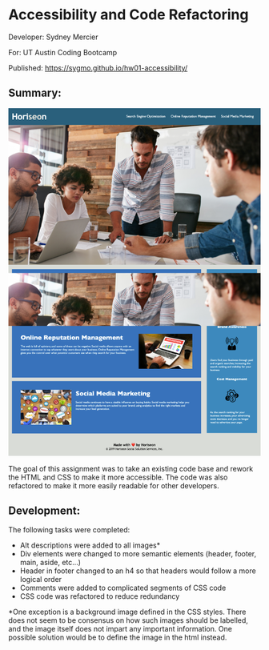 # Accessibility and Code Refactoring

Developer: Sydney Mercier

For: UT Austin Coding Bootcamp

Published: https://sygmo.github.io/hw01-accessibility/

## Summary:

![screenshot of webpage](./screenshots/screencapture.png)

The goal of this assignment was to take an existing code base and rework the HTML and CSS to make it more accessible. The code was also refactored to make it more easily readable for other developers.

## Development:

The following tasks were completed:

- Alt descriptions were added to all images*
- Div elements were changed to more semantic elements (header, footer, main, aside, etc...)
- Header in footer changed to an h4 so that headers would follow a more logical order
- Comments were added to complicated segments of CSS code
- CSS code was refactored to reduce redundancy

*One exception is a background image defined in the CSS styles. There does not seem to be consensus on how such images should be labelled, and the image itself does not impart any important information. One possible solution would be to define the image in the html instead.


